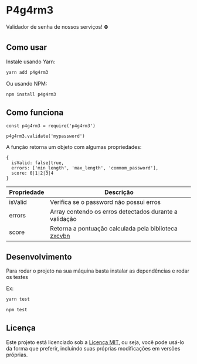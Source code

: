 # P4g4rm3
Validador de senha de nossos serviços!  :no_entry:

## Como usar

Instale usando Yarn:

```bash
yarn add p4g4rm3
```

Ou usando NPM:

```bash
npm install p4g4rm3
```

## Como funciona

```
const p4g4rm3 = require('p4g4rm3')

p4g4rm3.validate('mypassword')
```

A função retorna um objeto com algumas propriedades:

```
{
  isValid: false|true,
  errors: ['min_length', 'max_length', 'commom_password'],
  score: 0|1|2|3|4
}
```

| Propriedade | Descrição |
| -------- | -------- |
| isValid     | Verifica se o password não possui erros    |
| errors     | Array contendo os erros detectados durante  a validação   |
| score     | Retorna a pontuação calculada pela biblioteca [zxcvbn](https://github.com/dropbox/zxcvbn)


## Desenvolvimento

Para rodar o projeto na sua máquina basta instalar as dependências e rodar os testes

Ex:
```bash
yarn test

npm test
```


## Licença

Este projeto está licenciado sob a [Licença MIT](./LICENSE), ou seja, você pode usá-lo da forma que preferir, incluindo suas próprias modificações em versões próprias.
